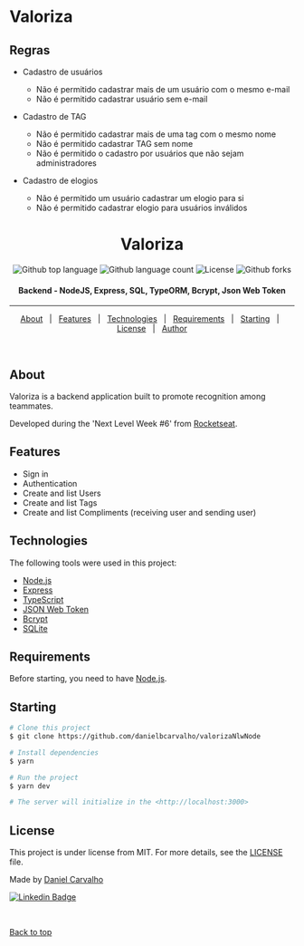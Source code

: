 # Valoriza

## Regras
- Cadastro de usuários
  - Não é permitido cadastrar mais de um usuário com o mesmo e-mail
  - Não é permitido cadastrar usuário sem e-mail

- Cadastro de TAG
  - Não é permitido cadastrar mais de uma tag com o mesmo nome
  - Não é permitido cadastrar TAG sem nome
  - Não é permitido o cadastro por usuários que não sejam administradores

- Cadastro de elogios
  - Não é permitido um usuário cadastrar um elogio para si
  - Não é permitido cadastrar elogio para usuários inválidos 


<h1 align="center">Valoriza</h1>

<p align="center">
  <img alt="Github top language" src="https://img.shields.io/github/languages/top/danielbcarvalho/we-event?color=orange">

  <img alt="Github language count" src="https://img.shields.io/github/languages/count/danielbcarvalho/we-event?color=orange">

  <img alt="License" src="https://img.shields.io/github/license/danielbcarvalho/we-event?color=orange">

  <img alt="Github forks" src="https://img.shields.io/github/forks/danielbcarvalho/we-event?color=orange" />


</p>

<h4 align="center"> 
	 Backend - NodeJS, Express, SQL, TypeORM, Bcrypt, Json Web Token
</h4> 

<hr>

<p align="center">
  <a href="#about">About</a> &#xa0; | &#xa0; 
  <a href="#features">Features</a> &#xa0; | &#xa0;
  <a href="#technologies">Technologies</a> &#xa0; | &#xa0;
  <a href="#requirements">Requirements</a> &#xa0; | &#xa0;
  <a href="#starting">Starting</a> &#xa0; | &#xa0;
  <a href="#license">License</a> &#xa0; | &#xa0;
  <a href="https://github.com/danielbcarvalho" target="_blank">Author</a>
</p>

<br>

## About

Valoriza is a backend application built to promote recognition among teammates. 

Developed during the 'Next Level Week #6' from [Rocketseat](https://rocketseat.com.br/).


## Features
* Sign in
* Authentication
* Create and list Users
* Create and list Tags
* Create and list Compliments (receiving user and sending user)


## Technologies

The following tools were used in this project:

- [Node.js](https://nodejs.org/en/)
- [Express](https://expressjs.com/)
- [TypeScript](https://www.typescriptlang.org/)
- [JSON Web Token](https://jwt.io/)
- [Bcrypt](https://github.com/kelektiv/node.bcrypt.js#readme)
- [SQLite](https://www.sqlite.org/index.html)
  


## Requirements

Before starting, you need to have [Node.js](https://nodejs.org/en/download/).

## Starting

```bash
# Clone this project
$ git clone https://github.com/danielbcarvalho/valorizaNlwNode

# Install dependencies
$ yarn 

# Run the project
$ yarn dev

# The server will initialize in the <http://localhost:3000>

```


## License

This project is under license from MIT. For more details, see the [LICENSE](LICENSE.md) file.

Made by <a href="https://github.com/danielbcarvalho" target="_blank">Daniel Carvalho</a>

[![Linkedin Badge](https://img.shields.io/badge/-LinkedIn-blue?style=flat-square&logo=Linkedin&logoColor=white&link=https://www.linkedin.com/in/danielcarvalho-dev/)](https://www.linkedin.com/in/danielcarvalho-dev/)


&#xa0;

<a href="#top">Back to top</a>

